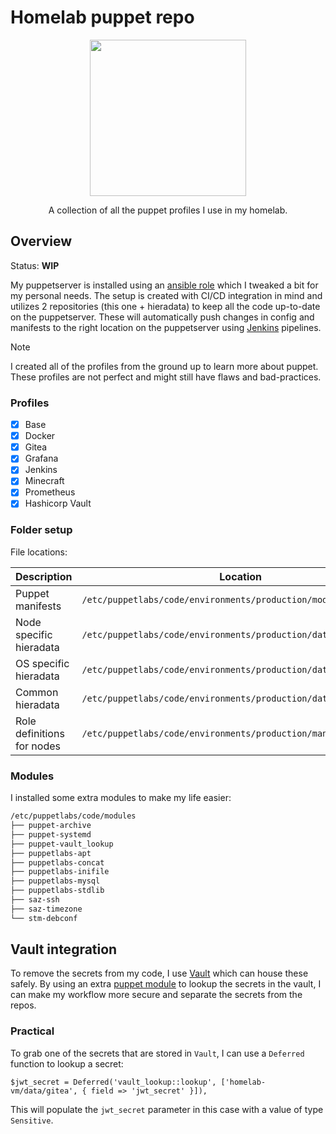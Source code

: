 # Homelab puppet repo

<p align="center">
<img src="https://upload.wikimedia.org/wikipedia/commons/b/bd/Puppet_transparent_logo.svg" width=250>
</p>

<div align="center">
A collection of all the puppet profiles I use in my homelab.
</div>

## Overview

Status: **WIP**

My puppetserver is installed using an [ansible role](https://github.com/geerlingguy/ansible-role-puppet) which I tweaked a bit for my personal needs. The setup is created with CI/CD integration in mind and utilizes 2 repositories (this one + hieradata) to keep all the code up-to-date on the puppetserver. These will automatically push changes in config and manifests to the right location on the puppetserver using [Jenkins](https://www.jenkins.io/) pipelines.

> [!NOTE]
> I created all of the profiles from the ground up to learn more about puppet. These profiles are not perfect and might still have flaws and bad-practices.

### Profiles

- [x] Base
- [x] Docker
- [x] Gitea
- [x] Grafana
- [x] Jenkins
- [x] Minecraft
- [x] Prometheus
- [x] Hashicorp Vault

### Folder setup

File locations:

| Description                | Location                                                         |
| -------------------------- | ---------------------------------------------------------------- |
| Puppet manifests           | `/etc/puppetlabs/code/environments/production/modules/`          |
| Node specific hieradata    | `/etc/puppetlabs/code/environments/production/data/nodes/`       |
| OS specific hieradata      | `/etc/puppetlabs/code/environments/production/data/os/`          |
| Common hieradata           | `/etc/puppetlabs/code/environments/production/data/common.yaml`  |
| Role definitions for nodes | `/etc/puppetlabs/code/environments/production/manifests/site.pp` |

### Modules

I installed some extra modules to make my life easier:

```bash
/etc/puppetlabs/code/modules
├── puppet-archive
├── puppet-systemd
├── puppet-vault_lookup
├── puppetlabs-apt
├── puppetlabs-concat
├── puppetlabs-inifile
├── puppetlabs-mysql
├── puppetlabs-stdlib
├── saz-ssh
├── saz-timezone
└── stm-debconf
```


## Vault integration

To remove the secrets from my code, I use [Vault](https://www.hashicorp.com/products/vault) which can house these safely. By using an extra [puppet module](https://github.com/voxpupuli/puppet-vault_lookup) to lookup the secrets in the vault, I can make my workflow more secure and separate the secrets from the repos.

### Practical

To grab one of the secrets that are stored in `Vault`, I can use a `Deferred` function to lookup a secret:
```puppet
$jwt_secret = Deferred('vault_lookup::lookup', ['homelab-vm/data/gitea', { field => 'jwt_secret' }]),
```

This will populate the `jwt_secret` parameter in this case with a value of type `Sensitive`.
